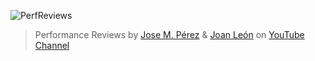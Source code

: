 ![PerfReviews](https://raw.githubusercontent.com/PerfReviews/assets/master/PerfReviews-optimized.svg?sanitize=true)

> Performance Reviews by [Jose M. Pérez](https://github.com/JMPerez) & [Joan León](https://github.com/nucliweb) on [YouTube Channel](https://www.youtube.com/channel/UCNoF5_1loBFvW2lZXPxp8ww)
